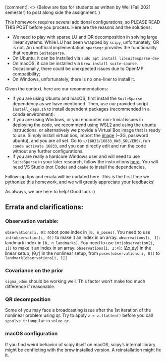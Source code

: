 [comment]: <> (Below are tips for students as written by Wei (Fall 2021 semester) to post along side the assignment. ) 

This homework requires several additional configurations, so PLEASE READ THIS POST before you process. Here are the reasons and the solutions:

- We need to play with sparse LU and QR decomposition in solving large linear systems. While LU has been wrapped by `scipy`, unfortunately, QR is not. An unofficial implementation `sparseqr` provides the functionality that requires `SuiteSparse`.
- On Ubuntu, it can be installed via `sudo apt install libsuitesparse-dev`
- On macOS, it can be installed via `brew install suite-sparse`. Occasionally, there could be unexpected issues due to OpenMP compatibility;
- On Windows, unfortunately, there is no one-liner to install it.

Given the context, here are our recommendations:

- If you are using Ubuntu and macOS, first install the `SuiteSparse` dependency as we have mentioned. Then, use our provided script `install_deps.sh` to install dependent packages (recommended in a conda environment).
- If you are using Windows, or you encounter non-trivial issues in deploying the code, we recommend using WSL2 and using the ubuntu instructions, or alternatively we provide a Virtual Box image that is ready to use. Simply install virtual box, import the [image]( https://drive.google.com/file/d/1AVKxF5DxbogiB_bSBsCxwmenD1Mx-UwK/view) (~3G, password ubuntu), and you are all set. Go to `~/16833/16833_HW3_SOLVERS/`, run `conda activate 16833`, and you can directly edit and run the code without any further configurations.
- If you are really a hardcore Windows user and will need to use `SuiteSparse` in your later research, follow the instructions [here](https://github.com/jlblancoc/suitesparse-metis-for-windows). You will need VS Studio (not Code) and `cmake` to install the dependencies.

Follow-up tips and errata will be updated here. This is the first time we pythonize this homework, and we will greatly appreciate your feedbacks!

As always, we are here to help! Good luck :)
## Errata and clarifications:

### Observation variable:
`observations[i, 0]`: robot pose index in `[0, n_poses)`. You need to use `int(observation[i, 0])` to make it an index in an array. `observations[i, 1]`: landmark index in `[0, n_landmarks)`. You need to use `int(observation[i, 1])` to make it an index in an array. `observations[i, 2:4]`: (Δx,Δy) in the linear setup, (θ,r) in the nonlinear setup, from `poses[observations[i, 0]]` to `landmark[observations[i, 1]]`

### Covariance on the prior
`sigma_odom` should be working well. This factor won’t make too much difference if reasonable.

### QR decomposition
Some of you may face a broadcasting issue after the 1st iteration of the nonlinear problem using qr. Try to apply `z = z.flatten()` before you call `spsolve_triangular` in `solve_qr`.

### macOS configuration

If you find weird behavior of scipy itself on macOS, scipy’s internal library might be conflicting with the brew installed version. A reinstallation might fix it.